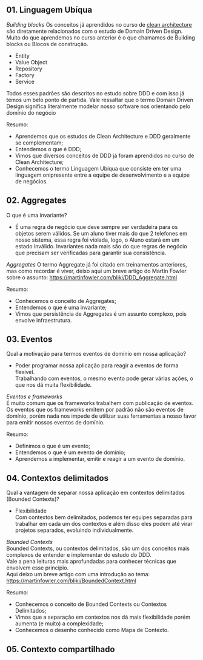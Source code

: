 ## 01. Linguagem Ubíqua

*Building blocks*
Os conceitos já aprendidos no curso de [clean architecture](https://github.com/priscilasanfer/clean-architecture-alura) são diretamente relacionados com o estudo de Domain Driven Design.
Muito do que aprendemos no curso anterior é o que chamamos de Building blocks ou Blocos de construção.

- Entity
- Value Object
- Repository
- Factory
- Service

Todos esses padrões são descritos no estudo sobre DDD e com isso já temos um belo ponto de partida.
Vale ressaltar que o termo Domain Driven Design significa literalmente modelar nosso software nos orientando pelo domínio do negócio

Resumo:
- Aprendemos que os estudos de Clean Architecture e DDD geralmente se complementam;
- Entendemos o que é DDD;
- Vimos que diversos conceitos de DDD já foram aprendidos no curso de Clean Architecture;
- Conhecemos o termo Linguagem Ubíqua que consiste em ter uma linguagem onipresente entre a equipe de desenvolvimento e a equipe de negócios.


## 02. Aggregates

O que é uma invariante?
- É uma regra de negócio que deve sempre ser verdadeira para os objetos serem válidos.
  Se um aluno tiver mais do que 2 telefones em nosso sistema, essa regra foi violada, logo, o Aluno estará em um estado inválido. 
  Invariantes nada mais são do que regras de negócio que precisam ser verificadas para garantir sua consistência.
  
*Aggregates*
O termo Aggregate já foi citado em treinamentos anteriores, mas como recordar é viver, deixo aqui um breve artigo do Martin Fowler sobre o assunto: https://martinfowler.com/bliki/DDD_Aggregate.html

Resumo:
- Conhecemos o conceito de Aggregates;
- Entendemos o que é uma invariante;
- Vimos que persistência de Aggregates é um assunto complexo, pois envolve infraestrutura.


## 03. Eventos

Qual a motivação para termos eventos de domínio em nossa aplicação?  
- Poder programar nossa aplicação para reagir a eventos de forma flexível.  
  Trabalhando com eventos, o mesmo evento pode gerar várias ações, o que nos dá muita flexibilidade.  
  
*Eventos e frameworks*  
É muito comum que os frameworks trabalhem com publicação de eventos.  
Os eventos que os frameworks emitem por padrão não são eventos de domínio, porém nada nos impede de utilizar suas ferramentas a nosso favor para emitir nossos eventos de domínio.  

Resumo:
- Definimos o que é um evento;
- Entendemos o que é um evento de domínio;
- Aprendemos a implementar, emitir e reagir a um evento de domínio.


## 04. Contextos delimitados

Qual a vantagem de separar nossa aplicação em contextos delimitados (Bounded Contexts)?  
- Flexibilidade  
  Com contextos bem delimitados, podemos ter equipes separadas para trabalhar em cada um dos contextos e além disso eles podem até virar projetos separados, evoluindo individualmente.  
  
*Bounded Contexts*  
Bounded Contexts, ou contextos delimitados, são um dos conceitos mais complexos de entender e implementar do estudo do DDD.  
Vale a pena leituras mais aprofundadas para conhecer técnicas que envolvem esse princípio.  
Aqui deixo um breve artigo com uma introdução ao tema: https://martinfowler.com/bliki/BoundedContext.html  

Resumo:
- Conhecemos o conceito de Bounded Contexts ou Contextos Delimitados;
- Vimos que a separação em contextos nos dá mais flexibilidade porém aumenta (e muito) a complexidade;
- Conhecemos o desenho conhecido como Mapa de Contexto.


## 05. Contexto compartilhado  





